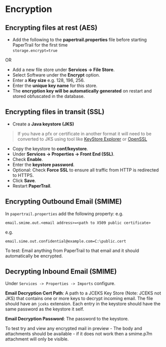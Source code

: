 # Encryption 

## Encrypting files at rest (AES)

*  Add the following to the __papertrail.properties__ file before starting PaperTrail for the first time   
`storage.encrypt=true`

OR

*  Add a new file store under __Services -> File Store__.  
*  Select Software under the __Encrypt__ option.  
*  Enter a __Key size__ e.g. 128, 196, 256.  
*  Enter the __unique key name__ for this store.  
*  The __encryption key will be automatically generated__ on restart and stored obfuscated in the database.  

## Encrypting files in transit (SSL)

*  Create a __Java keystore (JKS)__ 
> If you have a pfx or certificate in another format it will need to be converted to JKS using tool like  [KeyStore Explorer](http://keystore-explorer.sourceforge.net/index.php) or [OpenSSL](https://www.digicert.com/ssl-support/jks-import-export-java.htm)
*  Copy the keystore to __conf/keystore__.
*  Under __Services -> Properties -> Front End (SSL)__.
*  Check __Enable__.
*  Enter the __keystore password__.
*  Optional: Check __Force SSL__ to ensure all traffic from HTTP is redirected to HTTPS.  
*  Click __Save__.  
*  Restart __PaperTrail__.  

## Encrypting Outbound Email (SMIME)

In `papertrail.properties` add the following property:
e.g.
```
email.smime.out.<email address>=<path to X509 public certificate>
```
e.g.
```
email.sime.out.confidential@example.com=C:\public.cert
```

To test: Email anything from PaperTrail to that email and it should automatically be encrypted.



## Decrypting Inbound Email (SMIME)

Under `Services -> Properties -> Imports` configure.

**Email Decryption Cert Path**: A path to a JCEKS Key Store  (Note: JCEKS not JKS) that contains one or more keys to decrypt incoming email. The file should have an `jceks` extension. Each entry in the keystore should have the same password as the keystore it self.  

**Email Decryption Password**: The password to the keystore.  

To test try and view any encrypted mail in preview - The body and attachments should be available - if it does not work then a smime.p7m attachment will only be visible.
 

